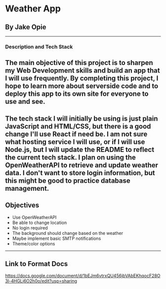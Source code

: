 # **Weather App**
## By Jake Opie
---
### Description and Tech Stack
The main objective of this project is to sharpen my Web Development skills and build an app that I will use frequently. By completing this project, I hope to learn more about serverside code and to deploy this app to its own site for everyone to use and see. 
---
The tech stack I will initially be using is just plain JavaScript and HTML/CSS, but there is a good change I'll use React if need be. I am not sure what hosting service I will use, or if I will use Node.js, but I will update the README to reflect the current tech stack. I plan on using the OpenWeatherAPI to retrieve and update weather data. I don't want to store login information, but this might be good to practice database management.
---
## Objectives
* Use OpenWeatherAPI
* Be able to change location
* No login required
* The background should change based on the weather
* Maybe implement basic SMTP notifications
* Theme/color options
---
## Link to Format Docs
https://docs.google.com/document/d/1bEJm6vtrxQU456jbVAbEKhqocF28O3l-4HGLj6O2h0o/edit?usp=sharing
